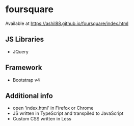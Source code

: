 # foursquare
Available at https://ashil88.github.io/foursquare/index.html

## JS Libraries
- JQuery

## Framework
- Bootstrap v4

## Additional info
- open 'index.html' in Firefox or Chrome
- JS written in TypeScript and transpiled to JavaScript
- Custom CSS written in Less